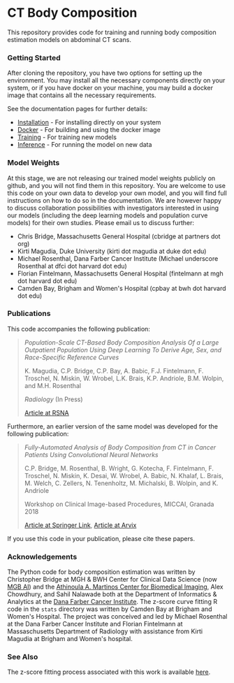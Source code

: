 # CT Body Composition

This repository provides code for training and running body composition estimation models on abdominal CT scans.

### Getting Started

After cloning the repository, you have two options for setting up the environment.
You may install all the necessary components directly on your system, or if you have docker on your machine,
you may build a docker image that contains all the necessary requirements.

See the documentation pages for further details:
* [Installation](docs/installation.md) - For installing directly on your system
* [Docker](docs/docker.md) - For building and using the docker image
* [Training](docs/training.md) - For training new models
* [Inference](docs/inference.md) - For running the model on new data

### Model Weights

At this stage, we are not releasing our trained model weights publicly on github, and you will not find them in this
repository. You are welcome to use this code on your own data to develop your own model, and you will find full
instructions on how to do so in the documentation. We are however happy to discuss collaboration possibilities with
investigators interested in using our models (including the deep learning models and population curve
models) for their own studies. Please email us to discuss further:

- Chris Bridge, Massachusetts General Hospital (cbridge at partners dot org)
- Kirti Magudia, Duke University (kirti dot magudia at duke dot edu)
- Michael Rosenthal, Dana Farber Cancer Institute (Michael underscore Rosenthal at dfci dot harvard dot edu)
- Florian Fintelmann, Massachusetts General Hospital (fintelmann at mgh dot harvard dot edu)
- Camden Bay, Brigham and Women's Hospital (cpbay at bwh dot harvard dot edu)

### Publications

This code accompanies the following publication:

> *Population-Scale CT-Based Body Composition Analysis Of a Large Outpatient Population Using Deep Learning To Derive
> Age, Sex, and Race-Specific Reference Curves*
>
> K. Magudia, C.P. Bridge, C.P. Bay, A. Babic, F.J. Fintelmann, F. Troschel, N. Miskin, W. Wrobel, L.K. Brais,
> K.P. Andriole, B.M. Wolpin, and M.H. Rosenthal
>
> *Radiology* (In Press)
>
> [Article at RSNA](https://pubs.rsna.org/doi/10.1148/radiol.2020201640)

Furthermore, an earlier version of the same model was developed for the following publication:

> *Fully-Automated Analysis of Body Composition from CT in Cancer Patients Using Convolutional Neural Networks*
>
> C.P. Bridge, M. Rosenthal, B. Wright, G. Kotecha, F. Fintelmann, F. Troschel, N. Miskin, K. Desai, W. Wrobel,
> A. Babic, N. Khalaf, L. Brais, M. Welch, C. Zellers, N. Tenenholtz, M. Michalski, B. Wolpin, and K. Andriole
>
> Workshop on Clinical Image-based Procedures, MICCAI, Granada 2018
>
> [Article at Springer Link](https://link.springer.com/chapter/10.1007/978-3-030-01201-4_22),
> [Article at Arvix](https://arxiv.org/abs/1808.03844)

If you use this code in your publication, please cite these papers.

### Acknowledgements

The Python code for body composition estimation was written by Christopher Bridge at MGH & BWH Center for Clinical Data
Science (now [MGB AI](https://www.massgeneralbrigham.org/en/research-and-innovation/centers-and-programs/data-science))
and the [Athinoula A. Martinos Center for Biomedical Imaging](https://martinos.org), Alex Chowdhury, and Sahil
Nalawade both at the Department of Informatics & Analytics at the
[Dana Farber Cancer Institute](https://www.dana-farber.org/). The z-score curve fitting R code in the `stats` directory
was written by Camden Bay at Brigham and Women's Hospital. The project was conceived and led by Michael Rosenthal at
the Dana Farber Cancer Institute and Florian Fintelmann at Massaschusetts Department of Radiology with assistance
from Kirti Magudia at Brigham and Women's hospital.

### See Also

The z-score fitting process associated with this work is available
[here](https://github.com/Rosenthal-Lab-at-Dana-Farber/bodycomp-popref).
